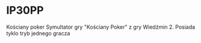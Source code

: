 # IP30PP
Kościany poker
Symultator gry "Kościany Poker" z gry Wiedźmin 2. Posiada tyklo tryb jednego gracza
